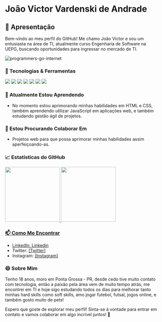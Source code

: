 # João Victor Vardenski de Andrade

## 👋 Apresentação

Bem-vindo ao meu perfil do GitHub! Me chamo João Victor e sou um entusiasta na área de TI, atualmente curso Engenharia de Software na UEPG, buscando oportunidades para ingressar no mercado de TI.

![programmers-go-internet](https://github.com/joaovardenski/joaovardenski/assets/126905465/91ae63fa-e63d-4e5d-9264-66fbf4ca5c2d)


### 🔧 Tecnologias & Ferramentas


<img src="https://cdn.jsdelivr.net/gh/devicons/devicon@latest/icons/html5/html5-original-wordmark.svg" />
          
<img src="https://cdn.jsdelivr.net/gh/devicons/devicon@latest/icons/css3/css3-original-wordmark.svg" />
          
<img src="https://cdn.jsdelivr.net/gh/devicons/devicon@latest/icons/javascript/javascript-original.svg" />
          
<img src="https://cdn.jsdelivr.net/gh/devicons/devicon@latest/icons/c/c-original.svg" />
          
<img src="https://cdn.jsdelivr.net/gh/devicons/devicon@latest/icons/git/git-plain-wordmark.svg" />
          
<img src="https://cdn.jsdelivr.net/gh/devicons/devicon@latest/icons/github/github-original-wordmark.svg" />
          
<img src="https://cdn.jsdelivr.net/gh/devicons/devicon@latest/icons/figma/figma-original.svg" />
          

### 🌱 Atualmente Estou Aprendendo

- No momento estou aprimorando minhas habilidades em HTML e CSS, também aprendendo utilizar JavaScript em aplicações web, e também estudando gestão ágil de projetos.

### 🤝 Estou Procurando Colaborar Em

- Projetos web para que possa aprimorar minhas habilidades assim aperfeiçoando-as.

### 📈 Estatísticas do GitHub

<div>
<a href="https://github.com/joaovardenski">
<img loading="lazy" height="180em" src="https://github-readme-stats.vercel.app/api/top-langs/?username=joaovardenski&layout=compact&langs_count=7&theme=dracula"/>
<img loading="lazy" height="180em" src="https://github-readme-stats.vercel.app/api?username=joaovardenski&show_icons=true&theme=dracula&include_all_commits=true&count_private=true"/>
</div>

### 📫 Como Me Encontrar

- LinkedIn: [Linkedin](https://www.linkedin.com/in/jo%C3%A3o-victor-vardenski-de-andrade-950290280/)
- Twitter: [[Twitter]](https://twitter.com/VardenskiVictor)
- Instagram: [[Instagram]](https://www.instagram.com/joaovardenski/)

### 😄 Sobre Mim

Tenho 18 anos, moro em Ponta Grossa - PR, desde cedo tive muito contato com tecnologia, então a paixão pela área vem de muito tempo atrás, me encontrei em TI e hoje sigo estudando todos os dias para melhorar tanto minhas hard skills como soft skills, amo jogar futebol, futsal, jogos online, e também gosto muito de pets!

Espero que goste de explorar meu perfil! Sinta-se à vontade para entrar em contato e vamos colaborar em algo incrível juntos! 🚀
